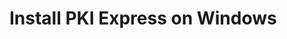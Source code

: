 ﻿# Install PKI Express on Windows

<!-- link to version in Portuguese -->
<div data-alt-locales="pt-br"></div>
